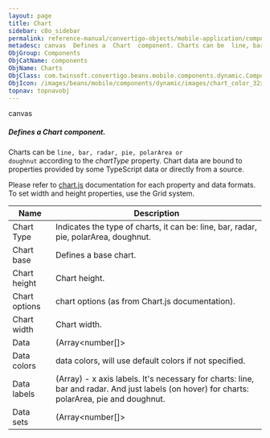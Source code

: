 ```yaml
---
layout: page
title: Chart
sidebar: c8o_sidebar
permalink: reference-manual/convertigo-objects/mobile-application/components/components/chart/
metadesc: canvas  Defines a  Chart  component. Charts can be  line, bar, radar, pie, polarArea or doughnut  according to the  chartType  property. Chart data ar
ObjGroup: Components
ObjCatName: components
ObjName: Charts
ObjClass: com.twinsoft.convertigo.beans.mobile.components.dynamic.ComponentManager$1
ObjIcon: /images/beans/mobile/components/dynamic/images/chart_color_32x32.png
topnav: topnavobj
---
```

canvas
##### Defines a <i>Chart</i> component.
Charts can be <code>line, bar, radar, pie, polarArea or doughnut</code> according to the <i>chartType</i> property.
Chart data are bound to properties provided by some TypeScript data or directly from a source.

Please refer to <a target='_blank' href='https://www.npmjs.com/package/ng2-charts'>chart.js</a> documentation for each property and data formats.
To set width and height properties, use the Grid system.

Name | Description 
--- | ---
Chart Type | Indicates the type of charts, it can be: line, bar, radar, pie, polarArea, doughnut.
Chart base | Defines a base chart.
Chart height | Chart height.
Chart options | chart options (as from Chart.js documentation).
Chart width | Chart width.
Data | (Array<number[]>| number[]) - set of points of the chart, it should be Array<number[]> only for line, bar and radar, otherwise number[].
Data colors | data colors, will use default colors if not specified.
Data labels |  (Array<any>) - x axis labels. It's necessary for charts: line, bar and radar. And just labels (on hover) for charts: polarArea, pie and doughnut.
Data sets | (Array<number[]>| number[]) - set of points of the chart, it should be Array<number[]> only for line, bar and radar, otherwise number[].

